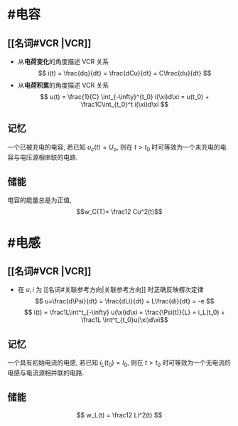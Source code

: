 # #电容

## [[名词#VCR |VCR]]

- 从**电荷变化**的角度描述 VCR 关系 $$ i(t) = \frac{dq}{dt} = \frac{dCu}{dt} = C\frac{du}{dt} $$
- 从**电荷积累**的角度描述 VCR 关系 $$ u(t) = \frac{1}{C} \int_{-\infty}^{t_0} i(\xi)d\xi = u(t_0) + \frac1C\int_{t_0}^t i(\xi)d\xi $$

## 记忆

一个已被充电的电容, 若已知 $u_c(t)= U_o$, 则在 $t>t_0$ 时可等效为一个未充电的电容与电压源相串联的电路. 

## 储能

 电容的能量总是为正值, $$w_C(T)= \frac12 Cu^2(t)$$
# #电感

## [[名词#VCR  |VCR]]

- 在 $u, i$ 为 [[名词#关联参考方向|关联参考方向]] 时正确反映楞次定律
$$ u=\frac{d\Psi}{dt} = \frac{dLi}{dt} = L\frac{di}{dt} = -e $$
$$ i(t) = \frac1L\int^t_{-\infty} u(\xi)d\xi = \frac{\Psi(t)}{L} = i_L(t_0) + \frac1L \int^t_{t_0}u(\xi)d\xi$$
## 记忆

一个具有初始电流的电感, 若已知 $i_L(t_0)= I_0$, 则在 $t>t_0$ 时可等效为一个无电流的电感与电流源相并联的电路. 

## 储能

$$ w_L(t) = \frac12 Li^2(t) $$